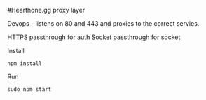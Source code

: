 #Hearthone.gg proxy layer

Devops - listens on 80 and 443 and proxies to the correct servies.

HTTPS passthrough for auth
Socket passthrough for socket

Install

``npm install``

Run

```sudo npm start```